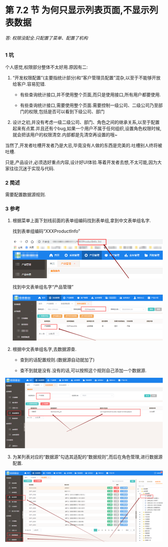 # 第 7.2 节 为何只显示列表页面,不显示列表数据

###### 答: 权限没配全.只配置了菜单、配置了机构

### 1 坑

个人感觉,权限部分整体不太好用.原因有二:

1. “开发权限配置”(主要指统计部分)和“客户管理员配置”混杂,以至于不能够开放给客户.容易犯错.

   - 有些查询统计接口,并不使用整个页面,而只是使用接口,所有用户都要使用.

   - 有些查询统计接口,需要使用整个页面.需要控制一级公司、二级公司乃至部门的权限,包括是否可以看到下级公司、部门

2. 设计之初,并没有考虑一级二级公司、部门、角色之间的继承关系,以至于配置起来有点累.并且还有个bug,如果一个用户不属于任何组织,设置角色权限时候,就会把该用户的权限清空.内部都是先清空再设置的哦~

当然了,开发者吐槽开发者乃是大忌,毕竟没有人做的东西是完美的.吐槽别人终将被吐槽.

只是,产品设计,必须选好重点内容,设计好UI体验.等着开发者去想,不太可能,因为大家往往沉迷于实现与代码.

### 2 简述

需要配置数据源规则.

### 3 参考

1. 根据菜单上面下划线前面的表单组编码找到表单组,拿到中文表单组名字.

   找到表单组编码“XXXProductInfo”

   <img src="./img/list_authorize_2.png" alt="list_authorize_2" style="zoom:67%;" />

   找到中文表单组名字“产品管理”

   ![list_authorize_3](./img/list_authorize_3.png)

   

2. 根据中文表单组名字,去数据源查.

   - 查到的话配置规则.(数据源自动就加了)

   - 查不到就是没有.没有的话,可以按照这个规则自己添加一个数据源.

<img src="./img/list_authorize_1.png" alt="list_authorize_1" style="zoom:50%;" />

3. 为某列表对应的“数据源”勾选其适配的“数据规则”,而后在角色管理,进行数据源配置.

<img src="./img/list_authorize_4.png" alt="list_authorize_4" style="zoom:67%;" />
